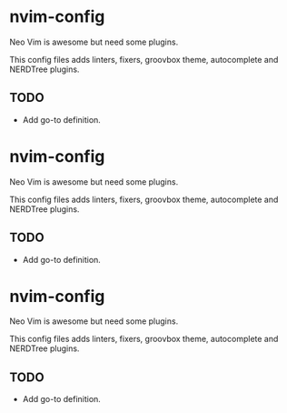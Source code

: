 # nvim-config
Neo Vim is awesome but need some plugins.

This config files adds linters, fixers, groovbox theme, autocomplete and NERDTree plugins.

## TODO

* Add go-to definition.
# nvim-config
Neo Vim is awesome but need some plugins.

This config files adds linters, fixers, groovbox theme, autocomplete and NERDTree plugins.

## TODO

* Add go-to definition.
# nvim-config
Neo Vim is awesome but need some plugins.

This config files adds linters, fixers, groovbox theme, autocomplete and NERDTree plugins.

## TODO

* Add go-to definition.
